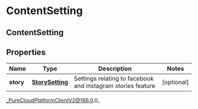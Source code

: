 # ContentSetting

## ContentSetting

## Properties

|Name | Type | Description | Notes|
|------------ | ------------- | ------------- | -------------|
| **story** | [**StorySetting**](StorySetting) | Settings relating to facebook and instagram stories feature | [optional] |



_PureCloudPlatformClientV2@166.0.0_
